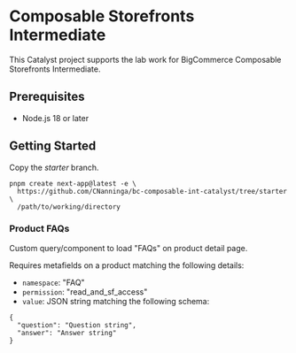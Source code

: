 # Composable Storefronts Intermediate

This Catalyst project supports the lab work for BigCommerce Composable Storefronts Intermediate.

## Prerequisites

* Node.js 18 or later

## Getting Started

Copy the _starter_ branch.

```
pnpm create next-app@latest -e \
  https://github.com/CNanninga/bc-composable-int-catalyst/tree/starter \
  /path/to/working/directory
```

### Product FAQs

Custom query/component to load "FAQs" on product detail page.

Requires metafields on a product matching the following details:

* `namespace`: "FAQ"
* `permission`: "read_and_sf_access"
* `value`: JSON string matching the following schema:

```
{
  "question": "Question string",
  "answer": "Answer string"
}
```
